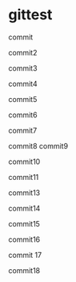 # gittest

commit

commit2

commit3

commit4

commit5

commit6

commit7

commit8
commit9

commit10

commit11



commit13

commit14

commit15

commit16

commit 17

commit18